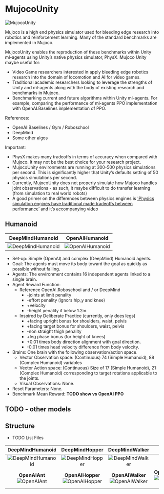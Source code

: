 # MujocoUnity

![MujocoUnity](images/MujocoUnityBanner.gif)

Mujoco is a high end physics simulator used for bleeding edge research into robotics and reinforcement learning. Many of the standard benchmarks are implemented in Mujoco. 

MujocoUnity enables the reproduction of these benchmarks within Unity ml-agents using Unity’s native physics simulator, PhysX. Mujoco Unity maybe useful for:
* Video Game researchers interested in apply bleeding edge robotics research into the domain of locomotion and AI for video games.
* Traditional academic researchers looking to leverage the strengths of Unity and ml-agents along with the body of existing research and benchmarks in Mujoco.
* Benchmarking current and future algorithms within Unity ml-agents. For example, comparing the performance of ml-agents PPO implementation with OpenAI.Baselines implementation of PPO.

References: 
* OpenAI Baselines / Gym / Roboschool
* DeepMind 
* Some other algos

Important: 
* PhysX makes many tradeoffs in terms of accuracy when compared with Mujoco. It may not be the best choice for your research project.
* MujocoUnity environments are running at 300-500 physics simulations per second. This is significantly higher that Unity’s defaults setting of 50 physics simulations per second.
* Currently, MujocoUnity does not properly simulate how Mujoco handles joint observations - as such, it maybe difficult to do transfer learning (from simulation to real world robots)
* A good primer on the differences between physics engines is ['Physics simulation engines have traditional made tradeoffs between performance’](https://homes.cs.washington.edu/~todorov/papers/ErezICRA15.pdf) and it’s accompanying [video](https://homes.cs.washington.edu/~todorov/media/ErezICRA15.mp4)


## Humanoid


| **DeepMindHumanoid** | **OpenAIHumanoid** |
| --- | --- |
| ![DeepMindHumanoid](images/DeepMindHumanoid102-2m.gif) | ![OpenAIHumanoid](images/OpenAIHumanoid164-2m.gif) |


* Set-up: Simple (OpenAI) and complex (DeepMind) Humanoid agents. 
* Goal: The agents must move its body toward the goal as quickly as possible without falling.
* Agents: The environment contains 16 independent agents linked to a single brain.
* Agent Reward Function: 
  * Reference OpenAI.Roboschool and / or DeepMind
    * -joints at limit penality
    * -effort penality (ignors hip_y and knee)
    * +velocity
    * -height penality if below 1.2m
  * Inspired by Deliberate Practice (currently, only does legs)
    * +facing upright bonus for shoulders, waist, pelvis
    * +facing target bonus for shoulders, waist, pelvis
    * -non straight thigh penality
    * +leg phase bonus (for height of knees)
    * +0.01 times body direction alignment with goal direction.
    * -0.01 times head velocity difference from body velocity.
* Brains: One brain with the following observation/action space.
    * Vector Observation space: (Continuous) 74 (Simple Humanoid), 88 (Complex Humanoid) variables
    * Vector Action space: (Continuous) Size of 17 (Simple Humanoid), 21 (Complex Humanoid) corresponding to target rotations applicable to the joints. 
    * Visual Observations: None.
* Reset Parameters: None.
* Benchmark Mean Reward: **TODO show vs OpenAI PPO**

## TODO - other models


## Structure
* TODO List Files



| DeepMindHumanoid | DeepMindHopper | DeepMindWalker | |
|:--------------:|:--------------:|:--------------:|:--------------:|
| ![DeepMindHumanoid](images/DeepMindHumanoid102-2m.gif) | ![DeepMindHopper](images/DeepMindHopper101-1m.gif) | ![DeepMindWalker](images/DeepMindWalker108-1m.gif) |
| **OpenAIAnt** ![OpenAIAnt](images/OpenAIAnt102-1m.gif) | **OpenAIHopper** ![OpenAIHopper](images/OpenAIHopper102-300k.gif) | **OpenAIWalker** ![OpenAIWalker](images/OpenAIWalker106-300k.gif) | **OpenAIHumanoid** ![OpenAIHumanoid](images/OpenAIHumanoid164-2m.gif) |

